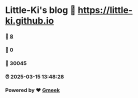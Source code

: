 # Little-Ki's blog :link: https://little-ki.github.io 
### :page_facing_up: [8](https://little-ki.github.io/tag.html) 
### :speech_balloon: 0 
### :hibiscus: 30045 
### :alarm_clock: 2025-03-15 13:48:28 
### Powered by :heart: [Gmeek](https://github.com/Meekdai/Gmeek)
